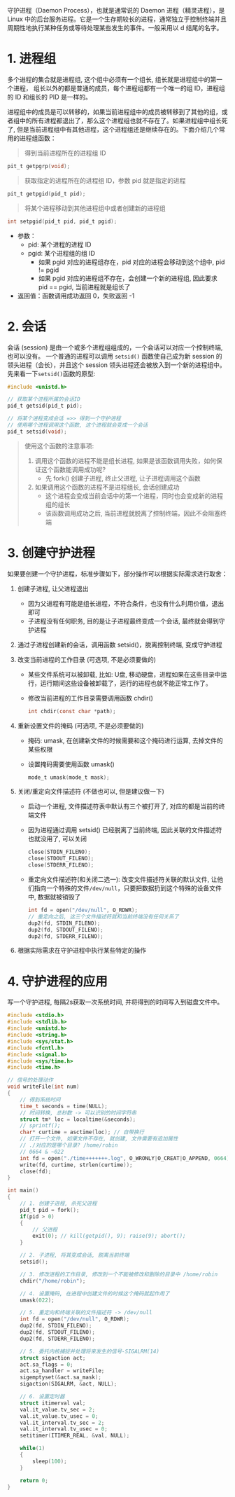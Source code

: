 

守护进程（Daemon Process），也就是通常说的  Daemon  进程（精灵进程），是 Linux 中的后台服务进程。它是一个生存期较长的进程，通常独立于控制终端并且周期性地执行某种任务或等待处理某些发生的事件。一般采用以 d 结尾的名字。



# 1. 进程组

多个进程的集合就是进程组, 这个组中必须有一个组长,  组长就是进程组中的第一个进程， 组长以外的都是普通的成员，每个进程组都有一个唯一的组 ID，进程组的 ID 和组长的 PID 是一样的。

进程组中的成员是可以转移的，如果当前进程组中的成员被转移到了其他的组，或者组中的所有进程都退出了，那么这个进程组也就不存在了。如果进程组中组长死了, 但是当前进程组中有其他进程，这个进程组还是继续存在的。下面介绍几个常用的进程组函数：

> 得到当前进程所在的进程组 ID

```C
pit_t getpgrp(void);
```

> 获取指定的进程所在的进程组 ID，参数 pid 就是指定的进程

```C
pit_t getpgid(pid_t pid);
```

> 将某个进程移动到其他进程组中或者创建新的进程组

```C
int setpgid(pid_t pid, pid_t pgid);
```



* 参数：
  * pid: 某个进程的进程 ID
  * pgid: 某个进程组的组 ID
    * 如果 pgid 对应的进程组存在，pid 对应的进程会移动到这个组中,  pid != pgid
    * 如果 pgid 对应的进程组不存在，会创建一个新的进程组,  因此要求 pid == pgid,  当前进程就是组长了
* 返回值：函数调用成功返回 0，失败返回 -1



# 2. 会话

会话 (session) 是由一个或多个进程组组成的，一个会话可以对应一个控制终端,  也可以没有。 一个普通的进程可以调用 `setsid()` 函数使自己成为新 session 的领头进程（会长），并且这个 session 领头进程还会被放入到一个新的进程组中。先来看一下`setsid()`函数的原型:

```C
#include <unistd.h>

// 获取某个进程所属的会话ID
pid_t getsid(pid_t pid);

// 将某个进程变成会话 =>> 得到一个守护进程
// 使用哪个进程调用这个函数, 这个进程就会变成一个会话
pid_t setsid(void);
```



> 使用这个函数的注意事项:
>
> 1. 调用这个函数的进程不能是组长进程, 如果是该函数调用失败，如何保证这个函数能调用成功呢?
>    * 先 fork() 创建子进程, 终止父进程, 让子进程调用这个函数
> 2. 如果调用这个函数的进程不是进程组长,  会话创建成功
>    * 这个进程会变成当前会话中的第一个进程，同时也会变成新的进程组的组长
>    * 该函数调用成功之后, 当前进程就脱离了控制终端，因此不会阻塞终端



# 3. 创建守护进程



如果要创建一个守护进程，标准步骤如下，部分操作可以根据实际需求进行取舍：

1. 创建子进程, 让父进程退出

   * 因为父进程有可能是组长进程，不符合条件，也没有什么利用价值，退出即可
   * 子进程没有任何职务,  目的是让子进程最终变成一个会话,  最终就会得到守护进程

2. 通过子进程创建新的会话，调用函数 setsid()，脱离控制终端,  变成守护进程

3. 改变当前进程的工作目录 (可选项, 不是必须要做的)

   * 某些文件系统可以被卸载, 比如: U盘, 移动硬盘，进程如果在这些目录中运行，运行期间这些设备被卸载了，运行的进程也就不能正常工作了。

   * 修改当前进程的工作目录需要调用函数 chdir()

     ```C
     int chdir(const char *path);
     ```

4. 重新设置文件的掩码 (可选项, 不是必须要做的)

   * 掩码: umask, 在创建新文件的时候需要和这个掩码进行运算, 去掉文件的某些权限

   * 设置掩码需要使用函数 umask()

     ```C
     mode_t umask(mode_t mask);
     ```

5. 关闭/重定向文件描述符 (不做也可以, 但是建议做一下)

   * 启动一个进程, 文件描述符表中默认有三个被打开了, 对应的都是当前的终端文件

   * 因为进程通过调用 setsid() 已经脱离了当前终端, 因此关联的文件描述符也就没用了, 可以关闭

     ```C
     close(STDIN_FILENO);
     close(STDOUT_FILENO);
     close(STDERR_FILENO);
     ```

   * 重定向文件描述符(和关闭二选一):  改变文件描述符关联的默认文件,  让他们指向一个特殊的文件`/dev/null`，只要把数据扔到这个特殊的设备文件中,  数据就被销毁了

     ```C
     int fd = open("/dev/null", O_RDWR);
     // 重定向之后, 这三个文件描述符就和当前终端没有任何关系了
     dup2(fd, STDIN_FILENO);
     dup2(fd, STDOUT_FILENO);
     dup2(fd, STDERR_FILENO);
     ```

6. 根据实际需求在守护进程中执行某些特定的操作



# 4. 守护进程的应用

写一个守护进程, 每隔2s获取一次系统时间, 并将得到的时间写入到磁盘文件中。

```C
#include <stdio.h>
#include <stdlib.h>
#include <unistd.h>
#include <string.h>
#include <sys/stat.h>
#include <fcntl.h>
#include <signal.h>
#include <sys/time.h>
#include <time.h>

// 信号的处理动作
void writeFile(int num)
{
    // 得到系统时间
    time_t seconds = time(NULL);
    // 时间转换, 总秒数 -> 可以识别的时间字符串
    struct tm* loc = localtime(&seconds);
    // sprintf();
    char* curtime = asctime(loc); // 自带换行
    // 打开一个文件, 如果文件不存在, 就创建, 文件需要有追加属性
    // ./对应的是哪个目录? /home/robin
    // 0664 & ~022
    int fd = open("./time+++++++.log", O_WRONLY|O_CREAT|O_APPEND, 0664);
    write(fd, curtime, strlen(curtime));
    close(fd);
}

int main()
{
    // 1. 创建子进程, 杀死父进程
    pid_t pid = fork();
    if(pid > 0)
    {
        // 父进程
        exit(0); // kill(getpid(), 9); raise(9); abort();
    }

    // 2. 子进程, 将其变成会话, 脱离当前终端
    setsid();

    // 3. 修改进程的工作目录, 修改到一个不能被修改和删除的目录中 /home/robin
    chdir("/home/robin");

    // 4. 设置掩码, 在进程中创建文件的时候这个掩码就起作用了
    umask(022);

    // 5. 重定向和终端关联的文件描述符 -> /dev/null
    int fd = open("/dev/null", O_RDWR);
    dup2(fd, STDIN_FILENO);
    dup2(fd, STDOUT_FILENO);
    dup2(fd, STDERR_FILENO);

    // 5. 委托内核捕捉并处理将来发生的信号-SIGALRM(14)
    struct sigaction act;
    act.sa_flags = 0;
    act.sa_handler = writeFile;
    sigemptyset(&act.sa_mask);
    sigaction(SIGALRM, &act, NULL);

    // 6. 设置定时器
    struct itimerval val;
    val.it_value.tv_sec = 2;
    val.it_value.tv_usec = 0;
    val.it_interval.tv_sec = 2;
    val.it_interval.tv_usec = 0;
    setitimer(ITIMER_REAL, &val, NULL);

    while(1)
    {
        sleep(100);
    }

    return 0;
}
```



